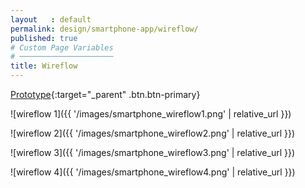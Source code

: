 ```yaml
---
layout   : default
permalink: design/smartphone-app/wireflow/
published: true
# Custom Page Variables
# ─────────────────────
title: Wireflow
---
```


[Prototype](https://xd.adobe.com/view/38b38739-75a6-455b-8156-3b5dd128696b/){:target="_parent" .btn.btn-primary}

![wireflow 1]({{ '/images/smartphone_wireflow1.png' | relative_url }})

![wireflow 2]({{ '/images/smartphone_wireflow2.png' | relative_url }})

![wireflow 3]({{ '/images/smartphone_wireflow3.png' | relative_url }})

![wireflow 4]({{ '/images/smartphone_wireflow4.png' | relative_url }})